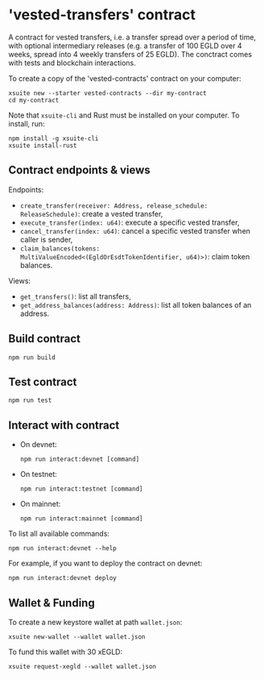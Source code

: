 # 'vested-transfers' contract

A contract for vested transfers, i.e. a transfer spread over a period of time, with optional intermediary releases (e.g. a transfer of 100 EGLD over 4 weeks, spread into 4 weekly transfers of 25 EGLD). The conctract comes with tests and blockchain interactions.

To create a copy of the 'vested-contracts' contract on your computer:

```
xsuite new --starter vested-contracts --dir my-contract
cd my-contract
```

Note that `xsuite-cli` and Rust must be installed on your computer. To install, run:

```
npm install -g xsuite-cli
xsuite install-rust
```

## Contract endpoints & views

Endpoints:

- `create_transfer(receiver: Address, release_schedule: ReleaseSchedule)`: create a vested transfer,
- `execute_transfer(index: u64)`: execute a specific vested transfer,
- `cancel_transfer(index: u64)`: cancel a specific vested transfer when caller is sender,
- `claim_balances(tokens: MultiValueEncoded<(EgldOrEsdtTokenIdentifier, u64)>)`: claim token balances.

Views:

- `get_transfers()`: list all transfers,
- `get_address_balances(address: Address)`: list all token balances of an address.

## Build contract

```
npm run build
```

## Test contract

```
npm run test
```

## Interact with contract

- On devnet:

  ```
  npm run interact:devnet [command]
  ```

- On testnet:

  ```
  npm run interact:testnet [command]
  ```

- On mainnet:

  ```
  npm run interact:mainnet [command]
  ```

To list all available commands:

```
npm run interact:devnet --help
```

For example, if you want to deploy the contract on devnet:

```
npm run interact:devnet deploy
```

## Wallet & Funding

To create a new keystore wallet at path `wallet.json`:

```
xsuite new-wallet --wallet wallet.json
```

To fund this wallet with 30 xEGLD:

```
xsuite request-xegld --wallet wallet.json
```
